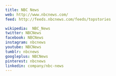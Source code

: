 ```yaml
---
title: NBC News
web: http://www.nbcnews.com/
feed: http://feeds.nbcnews.com/feeds/topstories

wikipedia:  NBC_News
twitter: NBCNews
facebook: NBCNews
instagram: nbcnews
youtube: NBCNews
tumblr: nbcnews
googleplus: NBCNews
pinterest: nbcnews
linkedin: company/nbc-news
---
```

